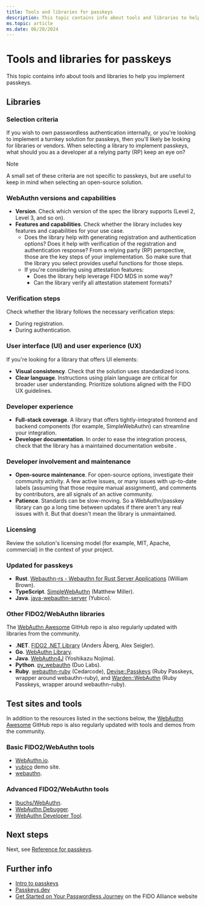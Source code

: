 ```yaml
---
title: Tools and libraries for passkeys
description: This topic contains info about tools and libraries to help you implement passkeys.
ms.topic: article
ms.date: 06/20/2024
---
```


# Tools and libraries for passkeys

This topic contains info about tools and libraries to help you implement passkeys.

## Libraries

### Selection criteria

If you wish to own passwordless authentication internally, or you're looking to implement a turnkey solution for passkeys, then you'll likely be looking for libraries or vendors. When selecting a library to implement passkeys, what should you as a developer at a relying party (RP) keep an eye on?

> [!NOTE]
> A small set of these criteria are not specific to passkeys, but are useful to keep in mind when selecting an open-source solution.

### WebAuthn versions and capabilities

* **Version**. Check which version of the spec the library supports (Level 2, Level 3, and so on).
* **Features and capabilities**. Check whether the library includes key features and capabilities for your use case.
  * Does the library help with generating registration and authentication options? Does it help with verification of the registration and authentication response? From a relying party (RP) perspective, those are the key steps of your implementation. So make sure that the library you select provides useful functions for those steps.
  * If you're considering using attestation features:
    * Does the library help leverage FIDO MDS in some way?
    * Can the library verify all attestation statement formats?

### Verification steps

Check whether the library follows the necessary verification steps:

* During registration.
* During authentication.

### User interface (UI) and user experience (UX)

If you're looking for a library that offers UI elements:

* **Visual consistency**. Check that the solution uses standardized icons.
* **Clear language**. Instructions using plain language are critical for broader user understanding. Prioritize solutions aligned with the FIDO UX guidelines.

### Developer experience

* **Full-stack coverage**. A library that offers tightly-integrated frontend and backend components (for example, SimpleWebAuthn) can streamline your integration.
* **Developer documentation**. In order to ease the integration process, check that the library has a maintained documentation website .

### Developer involvement and maintenance

* **Open-source maintenance**. For open-source options, investigate their community activity. A few active issues, or many issues with up-to-date labels (assuming that those require manual assignment), and comments by contributors, are all signals of an active community.
* **Patience**. Standards can be slow-moving. So a WebAuthn/passkey library can go a long time between updates if there aren't any real issues with it. But that doesn't mean the library is unmaintained.

### Licensing

Review the solution's licensing model (for example, MIT, Apache, commercial) in the context of your project.

### Updated for passkeys

* **Rust**. [Webauthn-rs - Webauthn for Rust Server Applications](https://docs.rs/webauthn-rs/latest/webauthn_rs/) (William Brown).
* **TypeScript**. [SimpleWebAuthn](https://simplewebauthn.dev/) (Matthew Miller).
* **Java**. [java-webauthn-server](https://github.com/Yubico/java-webauthn-server) (Yubico).

### Other FIDO2/WebAuthn libraries

The [WebAuthn Awesome](https://github.com/yackermann/awesome-webauthn) GitHub repo is also regularly updated with libraries from the community.

* **.NET**. [FIDO2 .NET Library](https://fido2-net-lib.passwordless.dev/) (Anders Åberg, Alex Seigler).
* **Go**. [WebAuthn Library](https://github.com/go-webauthn/webauthn).
* **Java**. [WebAuthn4J](https://github.com/webauthn4j/webauthn4j) (Yoshikazu Nojima).
* **Python**. [py_webauthn](https://github.com/duo-labs/py_webauthn) (Duo Labs).
* **Ruby**. [webauthn-ruby](https://github.com/cedarcode/webauthn-ruby) (Cedarcode), [Devise::Passkeys](https://github.com/ruby-passkeys/devise-passkeys) (Ruby Passkeys, wrapper around webauthn-ruby), and [Warden::WebAuthn](https://github.com/ruby-passkeys/warden-webauthn) (Ruby Passkeys, wrapper around webauthn-ruby).

## Test sites and tools

In addition to the resources listed in the sections below, the [WebAuthn Awesome](https://github.com/yackermann/awesome-webauthn) GitHub repo is also regularly updated with tools and demos from the community.

### Basic FIDO2/WebAuthn tools

* [WebAuthn.io](https://webauthn.io/).
* [yubico](https://demo.yubico.com/webauthn-technical/registration) demo site.
* [webauthn](https://webauthn.me/).

### Advanced FIDO2/WebAuthn tools

* [lbuchs/WebAuthn](https://webauthn.lubu.ch/_test/client.html).
* [WebAuthn Debugger](https://debugger.simplewebauthn.dev/?).
* [WebAuthn Developer Tool](https://demo.yubico.com/webauthn-developers).

## Next steps

Next, see [Reference for passkeys](./reference.md).

## Further info

* [Intro to passkeys](./intro.md)
* [Passkeys.dev](https://passkeys.dev/)
* [Get Started on Your Passwordless Journey](https://fidoalliance.org/implement-passkeys-overview/) on the FIDO Alliance website
